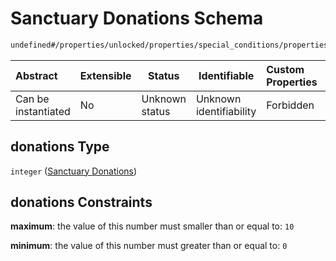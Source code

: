 # Sanctuary Donations Schema

```txt
undefined#/properties/unlocked/properties/special_conditions/properties/donations
```




| Abstract            | Extensible | Status         | Identifiable            | Custom Properties | Additional Properties | Access Restrictions | Defined In                                                                       |
| :------------------ | ---------- | -------------- | ----------------------- | :---------------- | --------------------- | ------------------- | -------------------------------------------------------------------------------- |
| Can be instantiated | No         | Unknown status | Unknown identifiability | Forbidden         | Allowed               | none                | [gloomhaven.schema.json\*](../out/gloomhaven.schema.json "open original schema") |

## donations Type

`integer` ([Sanctuary Donations](gloomhaven-properties-unlocked-content-properties-special-conditions-properties-sanctuary-donations.md))

## donations Constraints

**maximum**: the value of this number must smaller than or equal to: `10`

**minimum**: the value of this number must greater than or equal to: `0`
